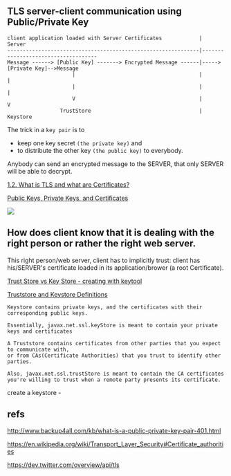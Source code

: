 TLS server-client communication using Public/Private Key
--------------------------------------------------------

```
client application loaded with Server Certificates            |          Server
--------------------------------------------------------------|------------------------------------
Message ------> [Public Key] -------> Encrypted Message ------|----->  [Private Key]-->Message
                     |                                        |             |
                     |                                        |             |
                     V                                        |             V
                 TrustStore                                   |          Keystore

```

The trick in a `key pair` is to 
- keep one key secret `(the private key)` and 
- to distribute the other key `(the public key)` to everybody.
 
Anybody can send an encrypted message to the SERVER, that only SERVER will be able to decrypt.

[1.2. What is TLS and what are Certificates?](http://tldp.org/HOWTO/SSL-Certificates-HOWTO/x64.html)

[Public Keys, Private Keys, and Certificates](https://docs.oracle.com/cd/E19509-01/820-3503/ggbgc/index.html)

![](https://docs.oracle.com/cd/E19509-01/820-3503/images/encryption-and-decryption.gif)


How does client know that it is dealing with the right person or rather the right web server. 
---------------------------------------------------------------------------------------------

This right person/web server, client has to implicitly trust: 
client has his/SERVER's certificate loaded in its application/brower (a root Certificate). 


[Trust Store vs Key Store - creating with keytool](http://stackoverflow.com/a/6341566/432903)

[Truststore and Keystore Definitions](http://stackoverflow.com/a/18912385/432903)

```
Keystore contains private keys, and the certificates with their corresponding public keys.

Essentially, javax.net.ssl.keyStore is meant to contain your private keys and certificates
```


```
A Truststore contains certificates from other parties that you expect to communicate with, 
or from CAs(Certificate Authorities) that you trust to identify other parties.

Also, javax.net.ssl.trustStore is meant to contain the CA certificates 
you're willing to trust when a remote party presents its certificate.
```

create a keystore - 


refs
-----

http://www.backup4all.com/kb/what-is-a-public-private-key-pair-401.html

https://en.wikipedia.org/wiki/Transport_Layer_Security#Certificate_authorities

https://dev.twitter.com/overview/api/tls


